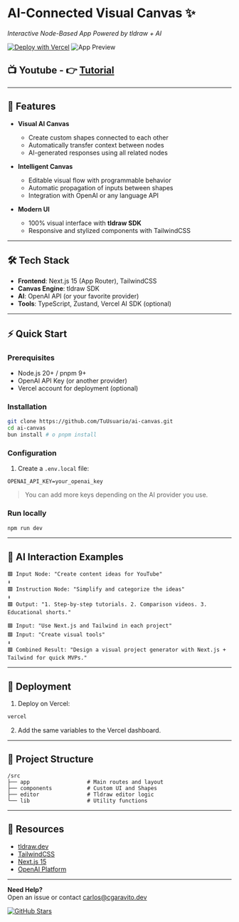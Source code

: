 # AI-Connected Visual Canvas ✨

*Interactive Node-Based App Powered by tldraw + AI*

[![Deploy with Vercel](https://vercel.com/button)](https://vercel.com/new/clone?repository-url=https%3A%2F%2Fgithub.com%2FTuUsuario%2Fai-canvas)
![App Preview](https://github.com/user-attachments/assets/your-canvas-image-preview.png)

## 📺 Youtube - 👉 [Tutorial](https://www.youtube.com/watch?v=your-video-id)

---

## 🌟 Features

* **Visual AI Canvas**

  * Create custom shapes connected to each other
  * Automatically transfer context between nodes
  * AI-generated responses using all related nodes
* **Intelligent Canvas**

  * Editable visual flow with programmable behavior
  * Automatic propagation of inputs between shapes
  * Integration with OpenAI or any language API
* **Modern UI**

  * 100% visual interface with **tldraw SDK**
  * Responsive and stylized components with TailwindCSS

---

## 🛠️ Tech Stack

* **Frontend**: Next.js 15 (App Router), TailwindCSS
* **Canvas Engine**: tldraw SDK
* **AI**: OpenAI API (or your favorite provider)
* **Tools**: TypeScript, Zustand, Vercel AI SDK (optional)

---

## ⚡ Quick Start

### Prerequisites

* Node.js 20+ / pnpm 9+
* OpenAI API Key (or another provider)
* Vercel account for deployment (optional)

### Installation

```bash
git clone https://github.com/TuUsuario/ai-canvas.git
cd ai-canvas
bun install # o pnpm install
```

### Configuration

1. Create a `.env.local` file:

```env
OPENAI_API_KEY=your_openai_key
```
> You can add more keys depending on the AI provider you use.

### Run locally

```bash
npm run dev
```

---

## 🧠 AI Interaction Examples

```plaintext
🟪 Input Node: "Create content ideas for YouTube"
⬇
🟪 Instruction Node: "Simplify and categorize the ideas"
⬇
🟪 Output: "1. Step-by-step tutorials. 2. Comparison videos. 3. Educational shorts."
```

```plaintext
🟪 Input: "Use Next.js and Tailwind in each project"
🟪 Input: "Create visual tools"
⬇
🟪 Combined Result: "Design a visual project generator with Next.js + Tailwind for quick MVPs."
```

---

## 🚀 Deployment

1. Deploy on Vercel:

```bash
vercel
```

2. Add the same variables to the Vercel dashboard.

---

## 📂 Project Structure

```
/src
├── app                  # Main routes and layout
├── components           # Custom UI and Shapes
├── editor               # Tldraw editor logic
└── lib                  # Utility functions
```

---

## 📌 Resources

* [tldraw.dev](https://www.tldraw.dev/)
* [TailwindCSS](https://tailwindcss.com/)
* [Next.js 15](https://nextjs.org/)
* [OpenAI Platform](https://platform.openai.com/)

---


**Need Help?**  
Open an issue or contact [carlos@cgaravito.dev](mailto:carlos@cgaravito.dev)

[![GitHub Stars](https://img.shields.io/github/stars/carlospprojects/taskly-yt?style=social)](https://github.com/carlospprojects/taskly-yt)